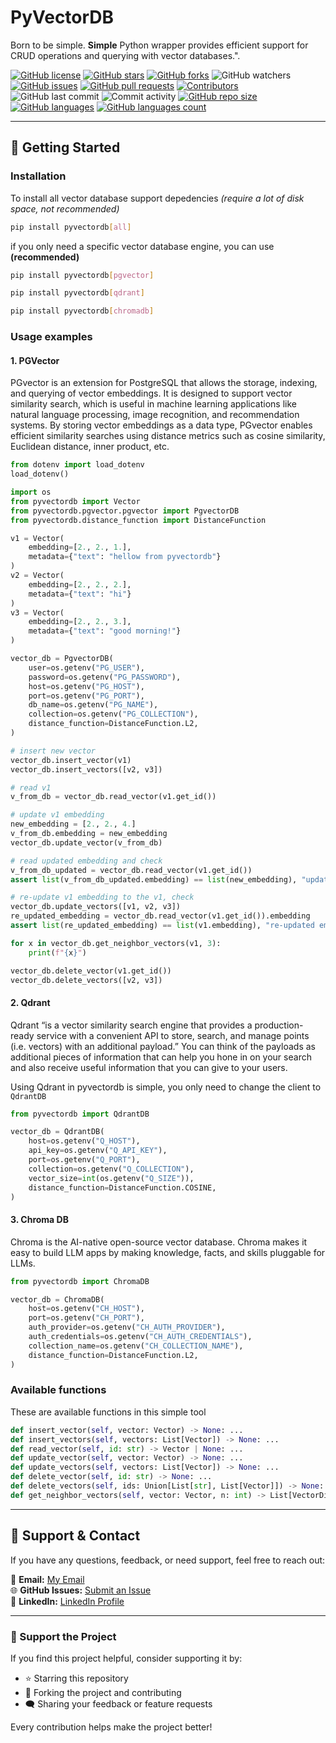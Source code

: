 # PyVectorDB

Born to be simple. **Simple** Python wrapper provides efficient support for CRUD operations and querying with vector databases.".

[![GitHub license](https://img.shields.io/github/license/rizquuula/pyvectordb)](https://github.com/rizquuula/pyvectordb/blob/main/LICENSE)
[![GitHub stars](https://img.shields.io/github/stars/rizquuula/pyvectordb)](https://github.com/rizquuula/pyvectordb/stargazers)
[![GitHub forks](https://img.shields.io/github/forks/rizquuula/pyvectordb)](https://github.com/rizquuula/pyvectordb/network)
![GitHub watchers](https://img.shields.io/github/watchers/rizquuula/pyvectordb)
[![GitHub issues](https://img.shields.io/github/issues/rizquuula/pyvectordb)](https://github.com/rizquuula/pyvectordb/issues)
[![GitHub pull requests](https://img.shields.io/github/issues-pr/rizquuula/pyvectordb)](https://github.com/rizquuula/pyvectordb/pulls)
[![Contributors](https://img.shields.io/github/contributors/rizquuula/pyvectordb)](https://github.com/rizquuula/pyvectordb/graphs/contributors)
![GitHub last commit](https://img.shields.io/github/last-commit/rizquuula/pyvectordb)
![Commit activity](https://img.shields.io/github/commit-activity/y/rizquuula/pyvectordb)
[![GitHub repo size](https://img.shields.io/github/repo-size/rizquuula/pyvectordb)](https://github.com/rizquuula/pyvectordb)
[![GitHub languages](https://img.shields.io/github/languages/top/rizquuula/pyvectordb)](https://github.com/rizquuula/pyvectordb)
[![GitHub languages count](https://img.shields.io/github/languages/count/rizquuula/pyvectordb)](https://github.com/rizquuula/pyvectordb)

---

## 🚀 Getting Started

### Installation 

To install all vector database support depedencies _(require a lot of disk space, not recommended)_

```sh
pip install pyvectordb[all]
```

if you only need a specific vector database engine, you can use **(recommended)**

```sh
pip install pyvectordb[pgvector]
```

```sh
pip install pyvectordb[qdrant]
```

```sh
pip install pyvectordb[chromadb]
```

### Usage examples 

#### 1. PGVector

PGvector is an extension for PostgreSQL that allows the storage, indexing, and querying of vector embeddings. It is designed to support vector similarity search, which is useful in machine learning applications like natural language processing, image recognition, and recommendation systems. By storing vector embeddings as a data type, PGvector enables efficient similarity searches using distance metrics such as cosine similarity, Euclidean distance, inner product, etc.

```py
from dotenv import load_dotenv
load_dotenv()

import os
from pyvectordb import Vector
from pyvectordb.pgvector.pgvector import PgvectorDB
from pyvectordb.distance_function import DistanceFunction

v1 = Vector(
    embedding=[2., 2., 1.],
    metadata={"text": "hellow from pyvectordb"}
)
v2 = Vector(
    embedding=[2., 2., 2.],
    metadata={"text": "hi"}
)
v3 = Vector(
    embedding=[2., 2., 3.],
    metadata={"text": "good morning!"}
)

vector_db = PgvectorDB(
    user=os.getenv("PG_USER"),
    password=os.getenv("PG_PASSWORD"),
    host=os.getenv("PG_HOST"),
    port=os.getenv("PG_PORT"),
    db_name=os.getenv("PG_NAME"),
    collection=os.getenv("PG_COLLECTION"),
    distance_function=DistanceFunction.L2,
)

# insert new vector
vector_db.insert_vector(v1)
vector_db.insert_vectors([v2, v3])

# read v1
v_from_db = vector_db.read_vector(v1.get_id())

# update v1 embedding
new_embedding = [2., 2., 4.]
v_from_db.embedding = new_embedding
vector_db.update_vector(v_from_db)

# read updated embedding and check
v_from_db_updated = vector_db.read_vector(v1.get_id())
assert list(v_from_db_updated.embedding) == list(new_embedding), "updated embedding not equal"

# re-update v1 embedding to the v1, check
vector_db.update_vectors([v1, v2, v3])
re_updated_embedding = vector_db.read_vector(v1.get_id()).embedding
assert list(re_updated_embedding) == list(v1.embedding), "re-updated embedding not equal"

for x in vector_db.get_neighbor_vectors(v1, 3):
    print(f"{x}")

vector_db.delete_vector(v1.get_id())
vector_db.delete_vectors([v2, v3])
```

#### 2. Qdrant

Qdrant “is a vector similarity search engine that provides a production-ready service with a convenient API to store, search, and manage points (i.e. vectors) with an additional payload.” You can think of the payloads as additional pieces of information that can help you hone in on your search and also receive useful information that you can give to your users.

Using Qdrant in pyvectordb is simple, you only need to change the client to `QdrantDB`

```py
from pyvectordb import QdrantDB

vector_db = QdrantDB(
    host=os.getenv("Q_HOST"),
    api_key=os.getenv("Q_API_KEY"),
    port=os.getenv("Q_PORT"),
    collection=os.getenv("Q_COLLECTION"),
    vector_size=int(os.getenv("Q_SIZE")),
    distance_function=DistanceFunction.COSINE,
)
```

#### 3. Chroma DB

Chroma is the AI-native open-source vector database. Chroma makes it easy to build LLM apps by making knowledge, facts, and skills pluggable for LLMs.

```py
from pyvectordb import ChromaDB

vector_db = ChromaDB(
    host=os.getenv("CH_HOST"),
    port=os.getenv("CH_PORT"),
    auth_provider=os.getenv("CH_AUTH_PROVIDER"),
    auth_credentials=os.getenv("CH_AUTH_CREDENTIALS"),
    collection_name=os.getenv("CH_COLLECTION_NAME"),
    distance_function=DistanceFunction.L2,
)
```

### Available functions

These are available functions in this simple tool

```py
def insert_vector(self, vector: Vector) -> None: ...
def insert_vectors(self, vectors: List[Vector]) -> None: ...
def read_vector(self, id: str) -> Vector | None: ...
def update_vector(self, vector: Vector) -> None: ...
def update_vectors(self, vectors: List[Vector]) -> None: ...
def delete_vector(self, id: str) -> None: ...
def delete_vectors(self, ids: Union[List[str], List[Vector]]) -> None: ...
def get_neighbor_vectors(self, vector: Vector, n: int) -> List[VectorDistance]: ...
```

---

## 💬 Support & Contact

If you have any questions, feedback, or need support, feel free to reach out:

📧 **Email:** [My Email](mailto:razifrizqullah@gmail.com)  
🌐 **GitHub Issues:** [Submit an Issue](https://github.com/rizquuula/pyvectordb/issues)  
💼 **LinkedIn:** [LinkedIn Profile](https://www.linkedin.com/in/razifrizqullah/)  

---

### 🙏 Support the Project
If you find this project helpful, consider supporting it by:
- ⭐ Starring this repository  
- 🍴 Forking the project and contributing  
- 🗨 Sharing your feedback or feature requests  

Every contribution helps make the project better!
